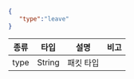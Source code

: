 
```json
{  
   "type":"leave"
}
```

| 종류 | 타입 | 설명      | 비고 |
|------|------|-----------|------|
| type | String | 패킷 타입 |      |
